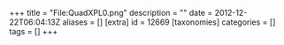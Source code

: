 +++
title = "File:QuadXPL0.png"
description = ""
date = 2012-12-22T06:04:13Z
aliases = []
[extra]
id = 12669
[taxonomies]
categories = []
tags = []
+++


